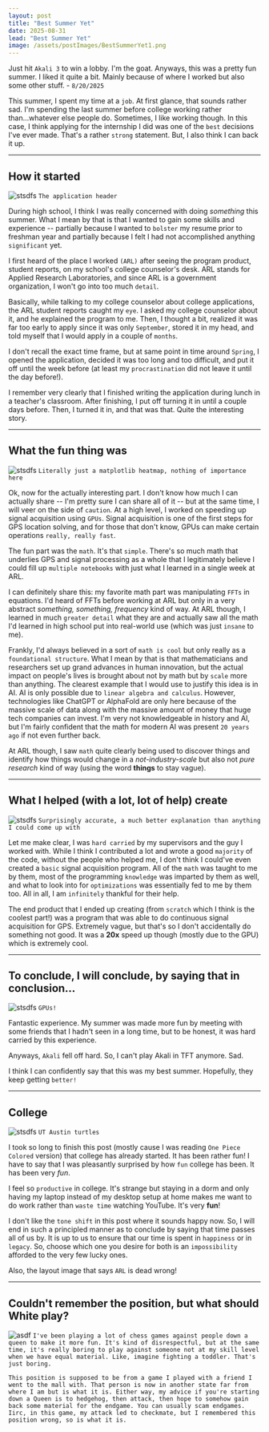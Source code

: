 ```yaml
---
layout: post
title: "Best Summer Yet"
date: 2025-08-31
lead: "Best Summer Yet"
image: /assets/postImages/BestSummerYet1.png
---
```


Just hit `Akali 3` to win a lobby. I'm the goat. Anyways, this was a pretty fun summer. I liked it quite a bit. Mainly because of where I worked but also some other stuff. - `8/20/2025`

This summer, I spent my time at a `job`. At first glance, that sounds rather sad. I'm spending the last summer before college working rather than...whatever else people do. Sometimes, I like working though. In this case, I think applying for the internship I did was one of the `best` decisions I've ever made. That's a rather `strong` statement. But, I also think I can back it up.

***

## How it started
![stsdfs](/assets/postImages/BestSummerYet2.png "Application")
`The application header`

During high school, I think I was really concerned with doing *something* this summer. What I mean by that is that I wanted to gain some skills and experience -- partially because I wanted to `bolster` my resume prior to freshman year and partially because I felt I had not accomplished anything `significant` yet. 

I first heard of the place I worked `(ARL)` after seeing the program product, student reports, on my school's college counselor's desk. ARL stands for Applied Research Laboratories, and since ARL is a government organization, I won't go into too much `detail`.

Basically, while talking to my college counselor about college applications, the ARL student reports caught my `eye`. I asked my college counselor about it, and he explained the program to me. Then, I thought a bit, realized it was far too early to apply since it was only `September`, stored it in my head, and told myself that I would apply in a couple of `months`.

I don't recall the exact time frame, but at same point in time around `Spring`, I opened the application, decided it was too long and too difficult, and put it off until the week before (at least my `procrastination` did not leave it until the day before!). 

I remember very clearly that I finished writing the application during lunch in a teacher's classroom. After finishing, I put off turning it in until a couple days before. Then, I turned it in, and that was that. Quite the interesting story.

*** 
## What the fun thing was
![stsdfs](/assets/postImages/BestSummerYet3.png "heatmap")
`Literally just a matplotlib heatmap, nothing of importance here`

Ok, now for the actually interesting part. I don't know how much I can actually share -- I'm pretty sure I can share all of it -- but at the same time, I will veer on the side of `caution`. At a high level, I worked on speeding up signal acquisition using `GPUs`. Signal acquisition is one of the first steps for GPS location solving, and for those that don't know, GPUs can make certain operations `really, really fast`.

The fun part was the `math`. It's that `simple`. There's so much math that underlies GPS and signal processing as a whole that I legitimately believe I could fill up `multiple notebooks` with just what I learned in a single week at ARL. 

I can definitely share this: my favorite math part was manipulating `FFTs` in equations. I'd heard of FFTs before working at ARL but only in a very abstract *something, something, frequency* kind of way. At ARL though, I learned in much `greater detail` what they are and actually saw all the math I'd learned in high school put into real-world use (which was just `insane` to me).

Frankly, I'd always believed in a sort of `math is cool` but only really as a `foundational structure`. What I mean by that is that mathematicians and researchers set up grand advances in human innovation, but the actual impact on people's lives is brought about not by math but by `scale` more than anything. The clearest example that I would use to justify this idea is in AI. AI is only possible due to `linear algebra and calculus`. However, technologies like ChatGPT or AlphaFold are only here because of the massive scale of data along with the massive amount of money that huge tech companies can invest. I'm very not knowledgeable in history and AI, but I'm fairly confident that the math for modern AI was present `20 years ago` if not even further back.

At ARL though, I saw `math` quite clearly being used to discover things and identify how things would change in a *not-industry-scale* but also not *pure research* kind of way (using the word **things** to stay vague).

***
## What I helped (with a lot, lot of help) create
![stsdfs](/assets/postImages/BestSummerYet4.png "gps")
`Surprisingly accurate, a much better explanation than anything I could come up with`

Let me make clear, I was `hard carried` by my supervisors and the guy I worked with. While I think I contributed a lot and wrote a good `majority` of the code, without the people who helped me, I don't think I could've even created a `basic` signal acquisition program. All of the `math` was taught to me by them, most of the programming `knowledge` was imparted by them as well, and what to look into for `optimizations` was essentially fed to me by them too. All in all, I am `infinitely` thankful for their help.

The end product that I ended up creating (from `scratch` which I think is the coolest part!) was a program that was able to do continuous signal acquisition for GPS. Extremely vague, but that's so I don't accidentally do something not good. It was a **20x** speed up though (mostly due to the GPU) which is extremely cool.

***

## To conclude, I will conclude, by saying that in conclusion...
![stsdfs](/assets/postImages/BestSummerYet5.png "gpu")
`GPUs!`

Fantastic experience. My summer was made more fun by meeting with some friends that I hadn't seen in a long time, but to be honest, it was hard carried by this experience. 

Anyways, `Akali` fell off hard. So, I can't play Akali in TFT anymore. Sad.

I think I can confidently say that this was my best summer. Hopefully, they keep getting `better!`

***

## College
![stsdfs](/assets/postImages/BestSummerYet6.jpeg "gpu")
`UT Austin turtles`

I took so long to finish this post (mostly cause I was reading `One Piece Colored` version) that college has already started. It has been rather fun! I have to say that I was pleasantly surprised by how `fun` college has been. It has been very *fun*.

I feel so `productive` in college. It's strange but staying in a dorm and only having my laptop instead of my desktop setup at home makes me want to do work rather than `waste time` watching YouTube. It's very **fun**!

I don't like the `tone shift` in this post where it sounds happy now. So, I will end in such a principled manner as to conclude by saying that time passes all of us by. It is up to us to ensure that our time is spent in `happiness` or in `legacy`. So, choose which one you desire for both is an `impossibility` afforded to the very few lucky ones.

Also, the layout image that says `ARL` is dead wrong!

***

## Couldn't remember the position, but what should White play?
![asdf](/assets/postImages/BestSummerYet7.png "Nice little position from a tournament on June 6, 2025")
`I've been playing a lot of chess games against people down a queen to make it more fun. It's kind of disrespectful, but at the same time, it's really boring to play against someone not at my skill level when we have equal material. Like, imagine fighting a toddler. That's just boring.`

`This position is supposed to be from a game I played with a friend I went to the mall with. That person is now in another state far from where I am but is what it is. Either way, my advice if you're starting down a Queen is to hedgehog, then attack, then hope to somehow gain back some material for the endgame. You can usually scam endgames. Iirc, in this game, my attack led to checkmate, but I remembered this position wrong, so is what it is.`
